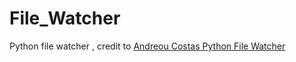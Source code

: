 # File_Watcher
Python file watcher , credit to [Andreou Costas Python File Watcher](https://gist.github.com/andreoucostas/b1640e45165c0b4fc7a82bcca438ca06#file-filewatcher-ipynb)
